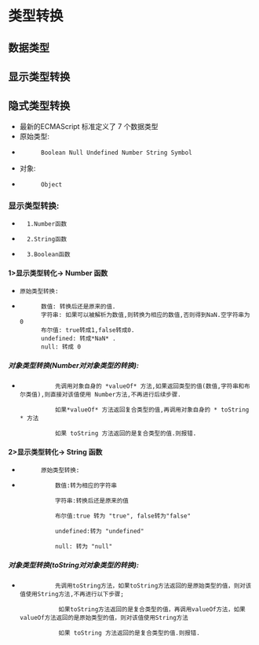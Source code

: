 # 类型转换
##  数据类型
##  显示类型转换
##  隐式类型转换
*   最新的ECMAScript 标准定义了 7 个数据类型
*   原始类型:
*           Boolean Null Undefined Number String Symbol
*   对象:
*           Object
### 显示类型转换:
*       1.Number函数
*       2.String函数
*       3.Boolean函数
####     1>显示类型转化->  Number 函数
*     原始类型转换:
*           数值: 转换后还是原来的值.
            字符串: 如果可以被解析为数值,则转换为相应的数值,否则得到NaN.空字符串为 0
            布尔值: true转成1,false转成0.
            undefined: 转成*NaN* .
            null: 转成 0

#####       对象类型转换(Number对对象类型的转换):
*               先调用对象自身的 *valueOf* 方法,如果返回类型的值(数值,字符串和布尔类值),则直接对该值使用 Number方法,不再进行后续步骤.
          
                如果*valueOf* 方法返回复合类型的值,再调用对象自身的 * toString * 方法
          
                如果 toString 方法返回的是复合类型的值.则报错.
####    2>显示类型转化->  String 函数
*           原始类型转换:
*               数值:转为相应的字符串

                字符串:转换后还是原来的值

                布尔值:true 转为 "true", false转为"false"

                undefined:转为 "undefined"

                null: 转为 "null"
#####       对象类型转换(toString对对象类型的转换):
*               先调用toString方法，如果toString方法返回的是原始类型的值，则对该值使用String方法,不再进行以下步骤;

                 如果toString方法返回的是复合类型的值，再调用valueOf方法，如果valueOf方法返回的是原始类型的值，则对该值使用String方法

                 如果 toString 方法返回的是复合类型的值.则报错.